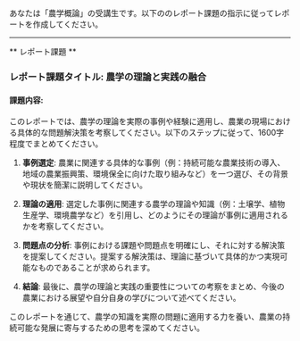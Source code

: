 あなたは「農学概論」の受講生です。以下ののレポート課題の指示に従ってレポートを作成してください。

---------------------------------------
** レポート課題 **

### レポート課題タイトル: 農学の理論と実践の融合

#### 課題内容:
このレポートでは、農学の理論を実際の事例や経験に適用し、農業の現場における具体的な問題解決策を考察してください。以下のステップに従って、1600字程度でまとめてください。

1. **事例選定**: 農業に関連する具体的な事例（例：持続可能な農業技術の導入、地域の農業振興策、環境保全に向けた取り組みなど）を一つ選び、その背景や現状を簡潔に説明してください。

2. **理論の適用**: 選定した事例に関連する農学の理論や知識（例：土壌学、植物生産学、環境農学など）を引用し、どのようにその理論が事例に適用されるかを考察してください。

3. **問題点の分析**: 事例における課題や問題点を明確にし、それに対する解決策を提案してください。提案する解決策は、理論に基づいて具体的かつ実現可能なものであることが求められます。

4. **結論**: 最後に、農学の理論と実践の重要性についての考察をまとめ、今後の農業における展望や自分自身の学びについて述べてください。

このレポートを通じて、農学の知識を実際の問題に適用する力を養い、農業の持続可能な発展に寄与するための思考を深めてください。